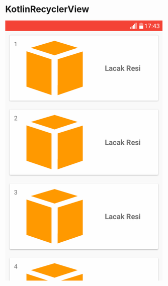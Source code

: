 # KotlinRecyclerView

[<img src="https://github.com/AfriwanAhda/KotlinRecyclerView/blob/master/LacakResi.gif" alt="Google Play"/>](https://play.google.com/store/apps/details?id=motion.studio.jadwalshalat&hl=in)
